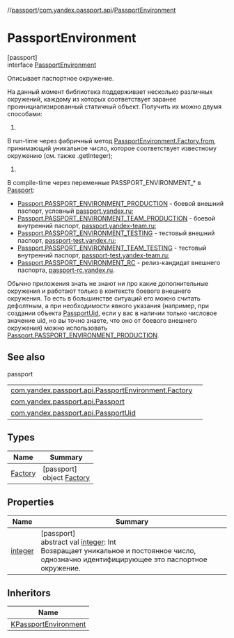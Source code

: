 //[passport](../../../index.md)/[com.yandex.passport.api](../index.md)/[PassportEnvironment](index.md)

# PassportEnvironment

[passport]\
interface [PassportEnvironment](index.md)

Описывает паспортное окружение.

На данный момент библиотека поддерживает несколько различных окружений, каждому из которых соответствует заранее проинициализированный статичный объект. Получить их можно двумя способами:

1. 

В run-time через фабричный метод [PassportEnvironment.Factory.from](-factory/from.md), принимающий уникальное число, которое соответствует известному окружению (см. также .getInteger);

1. 

В compile-time через переменные PASSPORT_ENVIRONMENT_* в [Passport](../-passport/index.md):

- 
   [Passport.PASSPORT_ENVIRONMENT_PRODUCTION](../-passport/-p-a-s-s-p-o-r-t_-e-n-v-i-r-o-n-m-e-n-t_-p-r-o-d-u-c-t-i-o-n.md) - боевой внешний паспорт, условный [passport.yandex.ru](https://passport.yandex.ru);
- 
   [Passport.PASSPORT_ENVIRONMENT_TEAM_PRODUCTION](../-passport/-p-a-s-s-p-o-r-t_-e-n-v-i-r-o-n-m-e-n-t_-t-e-a-m_-p-r-o-d-u-c-t-i-o-n.md) - боевой внутренний паспорт, [passport.yandex-team.ru](https://passport.yandex-team.ru);
- 
   [Passport.PASSPORT_ENVIRONMENT_TESTING](../-passport/-p-a-s-s-p-o-r-t_-e-n-v-i-r-o-n-m-e-n-t_-t-e-s-t-i-n-g.md) - тестовый внешний паспорт, [passport-test.yandex.ru](https://passport-test.yandex.ru);
- 
   [Passport.PASSPORT_ENVIRONMENT_TEAM_TESTING](../-passport/-p-a-s-s-p-o-r-t_-e-n-v-i-r-o-n-m-e-n-t_-t-e-a-m_-t-e-s-t-i-n-g.md) - тестовый внутренний паспорт, [passport-test.yandex-team.ru](https://passport-test.yandex-team.ru);
- 
   [Passport.PASSPORT_ENVIRONMENT_RC](../-passport/-p-a-s-s-p-o-r-t_-e-n-v-i-r-o-n-m-e-n-t_-r-c.md) - релиз-кандидат внешнего паспорта, [passport-rc.yandex.ru](https://passport-rc.yandex.ru).

Обычно приложения знать не знают ни про какие дополнительные окружения и работают только в контексте боевого внешнего окружения. То есть в большинстве ситуаций его можно считать дефолтным, а при необходимости явного указания (например, при создании объекта [PassportUid](../-passport-uid/index.md), если у вас в наличии только числовое значение uid, но вы точно знаете, что оно от боевого внешнего окружения) можно использовать [Passport.PASSPORT_ENVIRONMENT_PRODUCTION](../-passport/-p-a-s-s-p-o-r-t_-e-n-v-i-r-o-n-m-e-n-t_-p-r-o-d-u-c-t-i-o-n.md).

## See also

passport

| | |
|---|---|
| [com.yandex.passport.api.PassportEnvironment.Factory](-factory/from.md) |  |
| [com.yandex.passport.api.Passport](../-passport/-p-a-s-s-p-o-r-t_-e-n-v-i-r-o-n-m-e-n-t_-r-c.md) |  |
| [com.yandex.passport.api.PassportUid](../-passport-uid/index.md) |  |

## Types

| Name | Summary |
|---|---|
| [Factory](-factory/index.md) | [passport]<br>object [Factory](-factory/index.md) |

## Properties

| Name | Summary |
|---|---|
| [integer](integer.md) | [passport]<br>abstract val [integer](integer.md): Int<br>Возвращает уникальное и постоянное число, однозначно идентифицирующее это паспортное окружение. |

## Inheritors

| Name |
|---|
| [KPassportEnvironment](../-k-passport-environment/index.md) |
